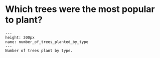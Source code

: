 # Which trees were the most popular to plant?

```{image} /images/number_of_trees_planted_by_type.png
---
height: 300px
name: number_of_trees_planted_by_type
---
Number of trees plant by type.
```